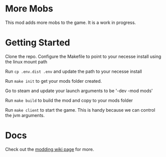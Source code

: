 # More Mobs

This mod adds more mobs to the game. It is a work in progress.

# Getting Started

Clone the repo. Configure the Makefile to point to your necesse install using the linux mount path

Run `cp .env.dist .env` and update the path to your necesse install

Run `make init` to get your mods folder created.

Go to steam and update your launch arguments to be '-dev -mod mods'

Run `make build` to build the mod and copy to your mods folder

Run `make client` to start the game. This is handy because we can control the jvm arguments.

# Docs

Check out the [modding wiki page](https://necessewiki.com/Modding) for more.
